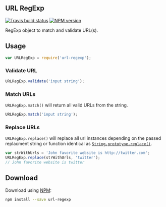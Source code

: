 ## URL RegExp

[![Travis build status](http://img.shields.io/travis/gajus/url-regexp/master.svg?style=flat-square)](https://travis-ci.org/gajus/url-regexp)
[![NPM version](http://img.shields.io/npm/v/url-regexp.svg?style=flat-square)](https://www.npmjs.org/package/url-regexp)

RegExp object to match and validate URL(s).

## Usage

```js
var URLRegExp = require('url-regexp');
```

### Validate URL

```js
URLRegExp.validate('input string');
```

### Match URLs

`URLRegExp.match()` will return all valid URLs from the string.

```js
URLRegExp.match('input string');
```

### Replace URLs

`URLRegExp.replace()` will replace all url instances depending on the passed replacment string or function identical as [`String.prototype.replace()`](https://developer.mozilla.org/en-US/docs/Web/JavaScript/Reference/Global_Objects/String/replace).

```js
var strWithUrls = 'John favorite website is http://twitter.com';
URLRegExp.replace(strWithUrls, 'twitter');
// John favorite website is twitter
```

## Download

Download using [NPM](https://www.npmjs.org/):

```sh
npm install --save url-regexp
```
